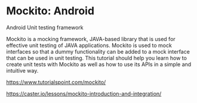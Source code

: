 # Mockito: Android
Android Unit testing framework 

Mockito is a mocking framework, JAVA-based library that is used for effective unit testing of JAVA applications. Mockito is used to mock interfaces so that a dummy functionality can be added to a mock interface that can be used in unit testing. This tutorial should help you learn how to create unit tests with Mockito as well as how to use its APIs in a simple and intuitive way.

https://www.tutorialspoint.com/mockito/

https://caster.io/lessons/mockito-introduction-and-integration/

